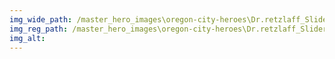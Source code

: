 ```yaml
---
img_wide_path: /master_hero_images\oregon-city-heroes\Dr.retzlaff_Slider-size2-test.png
img_reg_path: /master_hero_images\oregon-city-heroes\Dr.retzlaff_Slider-size2-test.png
img_alt:
---
```

